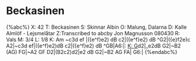 # Beckasinen

{%abc%}
X: 42
T: Beckasinen
S: Skinnar Albin
O: Malung, Dalarna
D: Kalle Almlöf - Lejsmelåtar
Z:Transcribed to abcby Jon Magnusson 080430
R: Vals
M: 3/4
L: 1/8
K: Am
~c3d ef |({e^f}e2) dB c2|({e^f}e2) dB ^G2|({e}f2e)c A2|~c3d ef|({e^f}e2)dB c2|({e^f}e2) dB ^GB|A6:|:
[K: G](B2~c2)d2|_e2dB G2|~B2 (AG) FG|~A2 GF D2|(B2c2)d2|e2 dB G2|~B2 AG FA| G6:|
{%endabc%}

